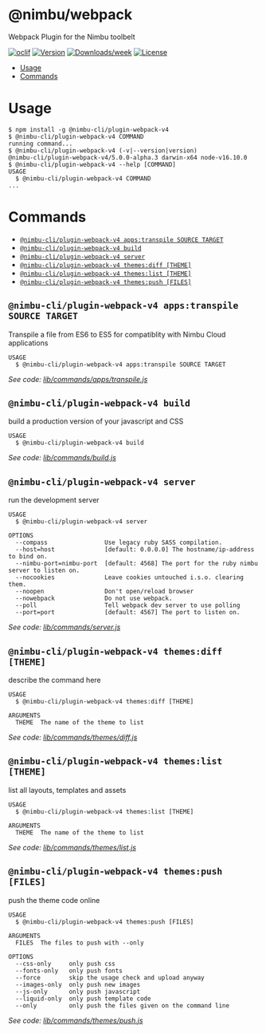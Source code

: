 @nimbu/webpack
==============

Webpack Plugin for the Nimbu toolbelt

[![oclif](https://img.shields.io/badge/cli-oclif-brightgreen.svg)](https://oclif.io)
[![Version](https://img.shields.io/npm/v/@nimbu/webpack.svg)](https://npmjs.org/package/@nimbu/webpack)
[![Downloads/week](https://img.shields.io/npm/dw/@nimbu/webpack.svg)](https://npmjs.org/package/@nimbu/webpack)
[![License](https://img.shields.io/npm/l/@nimbu/webpack.svg)](https://github.com/dedene/webpack/blob/master/package.json)

<!-- toc -->
* [Usage](#usage)
* [Commands](#commands)
<!-- tocstop -->
# Usage
<!-- usage -->
```sh-session
$ npm install -g @nimbu-cli/plugin-webpack-v4
$ @nimbu-cli/plugin-webpack-v4 COMMAND
running command...
$ @nimbu-cli/plugin-webpack-v4 (-v|--version|version)
@nimbu-cli/plugin-webpack-v4/5.0.0-alpha.3 darwin-x64 node-v16.10.0
$ @nimbu-cli/plugin-webpack-v4 --help [COMMAND]
USAGE
  $ @nimbu-cli/plugin-webpack-v4 COMMAND
...
```
<!-- usagestop -->
# Commands
<!-- commands -->
* [`@nimbu-cli/plugin-webpack-v4 apps:transpile SOURCE TARGET`](#nimbu-cliplugin-webpack-v4-appstranspile-source-target)
* [`@nimbu-cli/plugin-webpack-v4 build`](#nimbu-cliplugin-webpack-v4-build)
* [`@nimbu-cli/plugin-webpack-v4 server`](#nimbu-cliplugin-webpack-v4-server)
* [`@nimbu-cli/plugin-webpack-v4 themes:diff [THEME]`](#nimbu-cliplugin-webpack-v4-themesdiff-theme)
* [`@nimbu-cli/plugin-webpack-v4 themes:list [THEME]`](#nimbu-cliplugin-webpack-v4-themeslist-theme)
* [`@nimbu-cli/plugin-webpack-v4 themes:push [FILES]`](#nimbu-cliplugin-webpack-v4-themespush-files)

## `@nimbu-cli/plugin-webpack-v4 apps:transpile SOURCE TARGET`

Transpile a file from ES6 to ES5 for compatiblity with Nimbu Cloud applications

```
USAGE
  $ @nimbu-cli/plugin-webpack-v4 apps:transpile SOURCE TARGET
```

_See code: [lib/commands/apps/transpile.js](https://github.com/zenjoy/nimbu-toolbelt/blob/v5.0.0-alpha.3/lib/commands/apps/transpile.js)_

## `@nimbu-cli/plugin-webpack-v4 build`

build a production version of your javascript and CSS

```
USAGE
  $ @nimbu-cli/plugin-webpack-v4 build
```

_See code: [lib/commands/build.js](https://github.com/zenjoy/nimbu-toolbelt/blob/v5.0.0-alpha.3/lib/commands/build.js)_

## `@nimbu-cli/plugin-webpack-v4 server`

run the development server

```
USAGE
  $ @nimbu-cli/plugin-webpack-v4 server

OPTIONS
  --compass                Use legacy ruby SASS compilation.
  --host=host              [default: 0.0.0.0] The hostname/ip-address to bind on.
  --nimbu-port=nimbu-port  [default: 4568] The port for the ruby nimbu server to listen on.
  --nocookies              Leave cookies untouched i.s.o. clearing them.
  --noopen                 Don't open/reload browser
  --nowebpack              Do not use webpack.
  --poll                   Tell webpack dev server to use polling
  --port=port              [default: 4567] The port to listen on.
```

_See code: [lib/commands/server.js](https://github.com/zenjoy/nimbu-toolbelt/blob/v5.0.0-alpha.3/lib/commands/server.js)_

## `@nimbu-cli/plugin-webpack-v4 themes:diff [THEME]`

describe the command here

```
USAGE
  $ @nimbu-cli/plugin-webpack-v4 themes:diff [THEME]

ARGUMENTS
  THEME  The name of the theme to list
```

_See code: [lib/commands/themes/diff.js](https://github.com/zenjoy/nimbu-toolbelt/blob/v5.0.0-alpha.3/lib/commands/themes/diff.js)_

## `@nimbu-cli/plugin-webpack-v4 themes:list [THEME]`

list all layouts, templates and assets

```
USAGE
  $ @nimbu-cli/plugin-webpack-v4 themes:list [THEME]

ARGUMENTS
  THEME  The name of the theme to list
```

_See code: [lib/commands/themes/list.js](https://github.com/zenjoy/nimbu-toolbelt/blob/v5.0.0-alpha.3/lib/commands/themes/list.js)_

## `@nimbu-cli/plugin-webpack-v4 themes:push [FILES]`

push the theme code online

```
USAGE
  $ @nimbu-cli/plugin-webpack-v4 themes:push [FILES]

ARGUMENTS
  FILES  The files to push with --only

OPTIONS
  --css-only     only push css
  --fonts-only   only push fonts
  --force        skip the usage check and upload anyway
  --images-only  only push new images
  --js-only      only push javascript
  --liquid-only  only push template code
  --only         only push the files given on the command line
```

_See code: [lib/commands/themes/push.js](https://github.com/zenjoy/nimbu-toolbelt/blob/v5.0.0-alpha.3/lib/commands/themes/push.js)_
<!-- commandsstop -->

